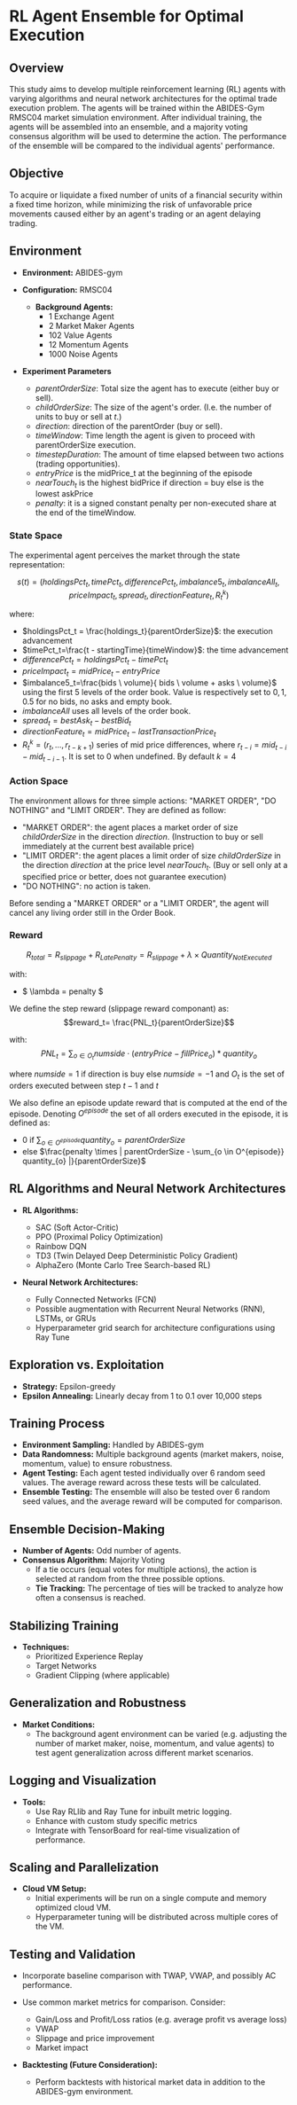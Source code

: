 # RL Agent Ensemble for Optimal Execution

## Overview

This study aims to develop multiple reinforcement learning (RL) agents with varying algorithms and neural network architectures for the optimal trade execution problem. The agents will be trained within the ABIDES-Gym RMSC04 market simulation environment. After individual training, the agents will be assembled into an ensemble, and a majority voting consensus algorithm will be used to determine the action. The performance of the ensemble will be compared to the individual agents' performance.

## Objective
To acquire or liquidate a fixed number of units of a financial security within a fixed time horizon, while minimizing the risk of unfavorable price movements caused either by an agent's trading or an agent delaying trading.

## Environment
- **Environment:** ABIDES-gym 
- **Configuration:** RMSC04
  - **Background Agents:**
    - 1 Exchange Agent
    - 2 Market Maker Agents
    - 102 Value Agents
    - 12 Momentum Agents
    - 1000 Noise Agents

- **Experiment Parameters**
  - $parentOrderSize$: Total size the agent has to execute (either buy or sell).
  - $childOrderSize$: The size of the agent's order. (I.e. the number of units to buy or sell at $t$.)
  - $direction$: direction of the parentOrder (buy or sell).
  - $timeWindow$: Time length the agent is given to proceed with parentOrderSize execution.
  - $timestepDuration$: The amount of time elapsed between two actions (trading opportunities).
  - $entryPrice$ is the midPrice_t at the beginning of the episode
  - $nearTouch_t$ is the highest bidPrice if direction = buy else is the lowest askPrice
  - $penalty$: it is a signed constant penalty per non-executed share at the end of the timeWindow.


### State Space
The experimental agent perceives the market through the state representation:
        
  $$s(t)=( holdingsPct_t, timePct_t, differencePct_t, imbalance5_t, imbalanceAll_t, priceImpact_t, spread_t, directionFeature_t, R^{k}_t)$$
       
  where:
  - $holdingsPct_t = \frac{holdings_t}{parentOrderSize}$: the execution advancement
  - $timePct_t=\frac{t - startingTime}{timeWindow}$: the time advancement
  - $differencePct_t = holdingsPct_t - timePct_t$ 
  - $priceImpact_t = midPrice_t - entryPrice$
  - $imbalance5_t=\frac{bids \ volume}{ bids \ volume + asks \ volume}$ using the first 5 levels of the order book. Value is respectively set to $0, 1, 0.5$ for no bids, no asks and empty book.
  - $imbalanceAll$ uses all levels of the order book.
  - $spread_t=bestAsk_t-bestBid_t$
  - $directionFeature_t= midPrice_t-lastTransactionPrice_t$
  - $R^k_t=(r_t,...,r_{t-k+1})$ series of mid price differences, where $r_{t-i}=mid_{t-i}-mid_{t-i-1}$. It is set to 0 when undefined. By default $k=4$ 
  
### Action Space
  The environment allows for three simple actions: "MARKET ORDER", "DO NOTHING" and "LIMIT ORDER". They are defined as follow:
  - "MARKET ORDER": the agent places a market order of size $childOrderSize$ in the direction $direction$. (Instruction to buy or sell immediately at the current best available price)
  - "LIMIT ORDER": the agent places a limit order of size $childOrderSize$ in the direction $direction$ at the price level $nearTouch_t$. (Buy or sell only at a specified price or better, does not guarantee execution)
  - "DO NOTHING": no action is taken.

  Before sending a "MARKET ORDER" or a "LIMIT ORDER", the agent will cancel any living order still in the Order Book.

### Reward
  $$R_{total} = R_{slippage} + R_{Late Penalty} = R_{slippage} + \lambda \times Quantity_{NotExecuted}$$

  with: 
  - $ \lambda = penalty $

  We define the step reward (slippage reward componant) as:
  $$reward_t= \frac{PNL_t}{parentOrderSize}$$

  with:
  $$PNL_t = \sum_{o \in O_t } numside\cdot(entryPrice - fillPrice_{o})* quantity_{o}$$
      
  where $numside=1$ if direction is buy else $numside=-1$ and $O_t$ is the set of orders executed between step $t-1$ and $t$
      
  We also define an episode update reward that is computed at the end of the episode. Denoting $O^{episode}$ the set of all orders executed in the episode, it is defined as: 

  - 0 if $\sum_{o \in O^{episode}} quantity_{o} = parentOrderSize$
  - else $\frac{penalty \times | parentOrderSize - \sum_{o \in O^{episode}} quantity_{o} |}{parentOrderSize}$

## RL Algorithms and Neural Network Architectures

- **RL Algorithms:**  
  - SAC (Soft Actor-Critic)  
  - PPO (Proximal Policy Optimization)  
  - Rainbow DQN  
  - TD3 (Twin Delayed Deep Deterministic Policy Gradient)  
  - AlphaZero (Monte Carlo Tree Search-based RL)

- **Neural Network Architectures:**  
  - Fully Connected Networks (FCN)
  - Possible augmentation with Recurrent Neural Networks (RNN), LSTMs, or GRUs
  - Hyperparameter grid search for architecture configurations using Ray Tune

## Exploration vs. Exploitation

- **Strategy:** Epsilon-greedy
- **Epsilon Annealing:** Linearly decay from 1 to 0.1 over 10,000 steps

## Training Process

- **Environment Sampling:** Handled by ABIDES-gym
- **Data Randomness:** Multiple background agents (market makers, noise, momentum, value) to ensure robustness.
- **Agent Testing:** Each agent tested individually over 6 random seed values. The average reward across these tests will be calculated.
- **Ensemble Testing:** The ensemble will also be tested over 6 random seed values, and the average reward will be computed for comparison.

## Ensemble Decision-Making

- **Number of Agents:** Odd number of agents.
- **Consensus Algorithm:** Majority Voting
  - If a tie occurs (equal votes for multiple actions), the action is selected at random from the three possible options.
  - **Tie Tracking:** The percentage of ties will be tracked to analyze how often a consensus is reached.

## Stabilizing Training

- **Techniques:**  
  - Prioritized Experience Replay  
  - Target Networks  
  - Gradient Clipping (where applicable)

## Generalization and Robustness

- **Market Conditions:**  
  - The background agent environment can be varied (e.g. adjusting the number of market maker, noise, momentum, and value agents) to test agent generalization across different market scenarios.

## Logging and Visualization

- **Tools:**  
  - Use Ray RLlib and Ray Tune for inbuilt metric logging.
  - Enhance with custom study specific metrics
  - Integrate with TensorBoard for real-time visualization of performance.

## Scaling and Parallelization

- **Cloud VM Setup:**  
  - Initial experiments will be run on a single compute and memory optimized cloud VM.
  - Hyperparameter tuning will be distributed across multiple cores of the VM.

## Testing and Validation
- Incorporate baseline comparison with TWAP, VWAP, and possibly AC performance.
- Use common market metrics for comparison.  Consider:
  - Gain/Loss and Profit/Loss ratios (e.g. average profit vs average loss)
  - VWAP
  - Slippage and price improvement
  - Market impact

- **Backtesting (Future Consideration):**  
  - Perform backtests with historical market data in addition to the ABIDES-gym environment.
